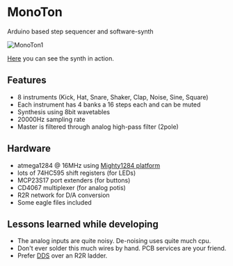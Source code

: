 # MonoTon
Arduino based step sequencer and software-synth

![MonoTon1](https://github.com/thomai-d/MonoTon/img/MonoTon1.png)

[Here](https://www.youtube.com/watch?v=V6P4GdR-m2A) you can see the synth in action.

## Features
* 8 instruments (Kick, Hat, Snare, Shaker, Clap, Noise, Sine, Square)
* Each instrument has 4 banks a 16 steps each and can be muted
* Synthesis using 8bit wavetables
* 20000Hz sampling rate
* Master is filtered through analog high-pass filter (2pole)

## Hardware
* atmega1284 @ 16MHz using [Mighty1284 platform](https://github.com/maniacbug/mighty-1284p)
* lots of 74HC595 shift registers (for LEDs)
* MCP23S17 port extenders (for buttons)
* CD4067 multiplexer (for analog potis)
* R2R network for D/A conversion
* Some eagle files included

## Lessons learned while developing
* The analog inputs are quite noisy. De-noising uses quite much cpu.
* Don't ever solder this much wires by hand. PCB services are your friend.
* Prefer [DDS](http://interface.khm.de/index.php/lab/interfaces-advanced/arduino-dds-sinewave-generator/) over an R2R ladder.
